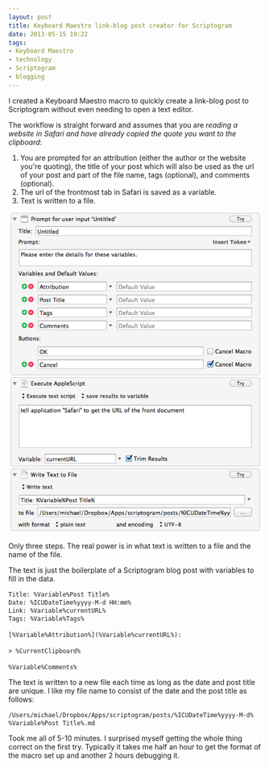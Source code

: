 ```yaml
---
layout: post
title: Keyboard Maestro link-blog post creator for Scriptogram
date: 2013-05-15 19:22  
tags:
- Keyboard Maestro
- technology
- Scriptogram
- blogging
---
```


I created a Keyboard Maestro macro to quickly create a link-blog post to Scriptogram without even needing to open a text editor.

The workflow is straight forward and assumes that you are _reading a website in Safari and have already copied the quote you want to the clipboard_:

1. You are prompted for an attribution (either the author or the website you're quoting), the title of your post which will also be used as the url of your post and part of the file name, tags (optional), and comments (optional).
2. The url of the frontmost tab in Safari is saved as a variable.
3. Text is written to a file.

[![](/images/Quick_link-blog_macro_image.png)](/images/Quick_link-blog_macro_image.png)

Only three steps. The real power is in what text is written to a file and the name of the file.

The text is just the boilerplate of a Scriptogram blog post with variables to fill in the data.

    Title: %Variable%Post Title%
    Date: %ICUDateTime%yyyy-M-d HH:mm%
    Link: %Variable%currentURL%
    Tags: %Variable%Tags%
    
    [%Variable%Attribution%](%Variable%currentURL%):
    
    > %CurrentClipboard%
    
    %Variable%Comments%

The text is written to a new file each time as long as the date and post title are unique. I like my file name to consist of the date and the post title as follows:

    /Users/michael/Dropbox/Apps/scriptogram/posts/%ICUDateTime%yyyy-M-d% %Variable%Post Title%.md

Took me all of 5-10 minutes. I surprised myself getting the whole thing correct on the first try. Typically it takes me half an hour to get the format of the macro set up and another 2 hours debugging it.